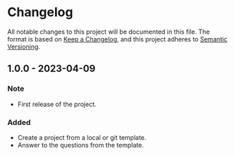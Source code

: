 # Changelog

All notable changes to this project will be documented in this file. The format is based on [Keep a Changelog](https://keepachangelog.com/en/1.0.0/), and this project adheres to [Semantic Versioning](https://semver.org/spec/v2.0.0.html).

## 1.0.0 - 2023-04-09

### Note

* First release of the project.

### Added

* Create a project from a local or git template.
* Answer to the questions from the template.

